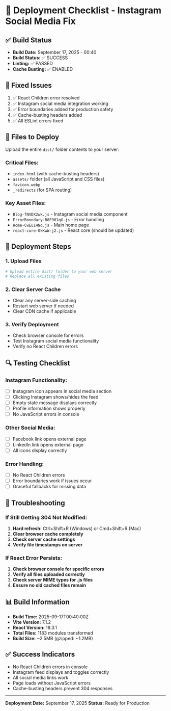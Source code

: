 # 🚀 Deployment Checklist - Instagram Social Media Fix

## ✅ **Build Status**
- **Build Date:** September 17, 2025 - 00:40
- **Build Status:** ✅ SUCCESS
- **Linting:** ✅ PASSED
- **Cache Busting:** ✅ ENABLED

## 🔧 **Fixed Issues**
1. ✅ React Children error resolved
2. ✅ Instagram social media integration working
3. ✅ Error boundaries added for production safety
4. ✅ Cache-busting headers added
5. ✅ All ESLint errors fixed

## 📁 **Files to Deploy**
Upload the entire `dist/` folder contents to your server:

### **Critical Files:**
- `index.html` (with cache-busting headers)
- `assets/` folder (all JavaScript and CSS files)
- `favicon.webp`
- `_redirects` (for SPA routing)

### **Key Asset Files:**
- `Blog-fNVDX2wk.js` - Instagram social media component
- `ErrorBoundary-B8F901qG.js` - Error handling
- `Home-CwEu14Nq.js` - Main home page
- `react-core-OkKwW-j2.js` - React core (should be updated)

## 🎯 **Deployment Steps**

### **1. Upload Files**
```bash
# Upload entire dist/ folder to your web server
# Replace all existing files
```

### **2. Clear Server Cache**
- Clear any server-side caching
- Restart web server if needed
- Clear CDN cache if applicable

### **3. Verify Deployment**
- Check browser console for errors
- Test Instagram social media functionality
- Verify no React Children errors

## 🔍 **Testing Checklist**

### **Instagram Functionality:**
- [ ] Instagram icon appears in social media section
- [ ] Clicking Instagram shows/hides the feed
- [ ] Empty state message displays correctly
- [ ] Profile information shows properly
- [ ] No JavaScript errors in console

### **Other Social Media:**
- [ ] Facebook link opens external page
- [ ] LinkedIn link opens external page
- [ ] All icons display correctly

### **Error Handling:**
- [ ] No React Children errors
- [ ] Error boundaries work if issues occur
- [ ] Graceful fallbacks for missing data

## 🚨 **Troubleshooting**

### **If Still Getting 304 Not Modified:**
1. **Hard refresh:** Ctrl+Shift+R (Windows) or Cmd+Shift+R (Mac)
2. **Clear browser cache completely**
3. **Check server cache settings**
4. **Verify file timestamps on server**

### **If React Error Persists:**
1. **Check browser console for specific errors**
2. **Verify all files uploaded correctly**
3. **Check server MIME types for .js files**
4. **Ensure no old cached files remain**

## 📊 **Build Information**
- **Build Time:** 2025-09-17T00:40:00Z
- **Vite Version:** 7.1.2
- **React Version:** 18.3.1
- **Total Files:** 1183 modules transformed
- **Build Size:** ~2.5MB (gzipped: ~1.2MB)

## ✅ **Success Indicators**
- No React Children errors in console
- Instagram feed displays and toggles correctly
- All social media links work
- Page loads without JavaScript errors
- Cache-busting headers prevent 304 responses

---
**Deployment Date:** September 17, 2025
**Status:** Ready for Production
